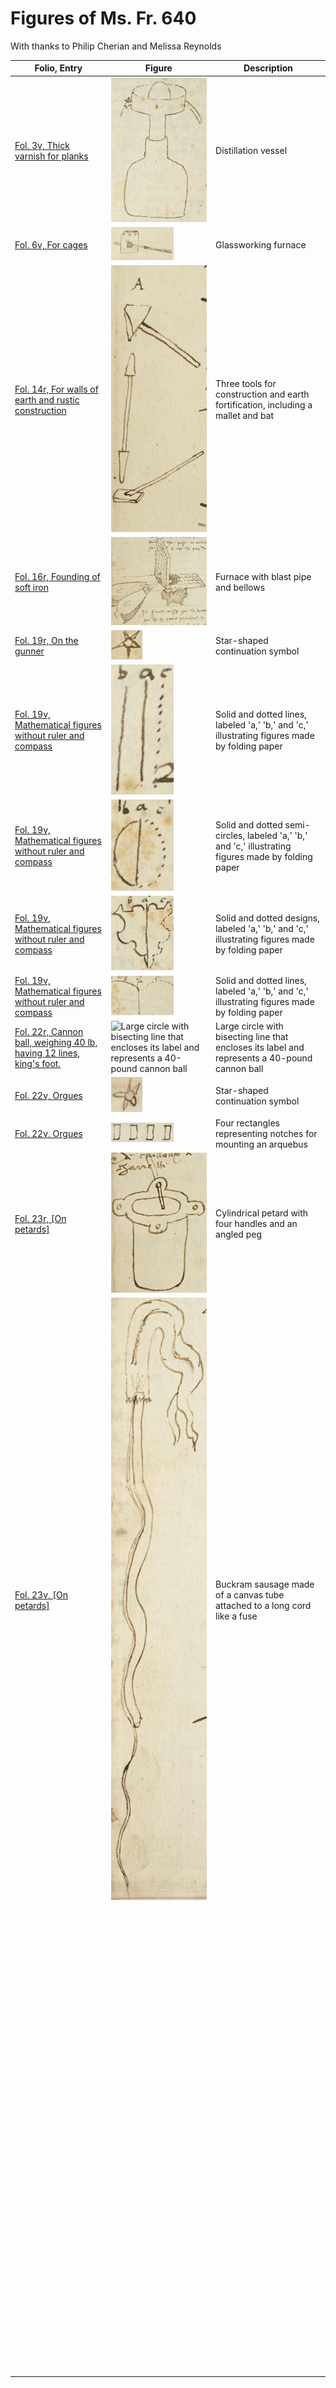 # Figures of Ms. Fr. 640

With thanks to Philip Cherian and Melissa Reynolds

| Folio, Entry                                                                         | Figure                                                                                                                                                                                                                      | Description                                                                                          |
|--------------------------------------------------------------------------------------|-----------------------------------------------------------------------------------------------------------------------------------------------------------------------------------------------------------------------------|------------------------------------------------------------------------------------------------------|
| [Fol. 3v, Thick varnish for planks](/#folios/3v)                                     | <img src="https://raw.githubusercontent.com/cu-mkp/edition-webpages/master/bnf-figures/p003v_1.png" alt="Distillation vessel" width="200">                                                                                  | Distillation vessel                                                                                  |
| [Fol. 6v, For cages](/#folios/6v)                                                    | <img src="https://raw.githubusercontent.com/cu-mkp/edition-webpages/master/bnf-figures/p006v_1.png" alt="Glassworking furnace" width="100">                                                                                 | Glassworking furnace                                                                                 |
| [Fol. 14r, For walls of earth and rustic construction](/#folios/14r)                 | <img src="https://raw.githubusercontent.com/cu-mkp/edition-webpages/master/bnf-figures/p014r_1.png" alt="Three tools for construction and earth fortification, including a mallet and bat" width="200">                     | Three tools for construction and earth fortification, including a mallet and bat                     |
| [Fol. 16r, Founding of soft iron](/#folios/16r)                                      | <img src="https://raw.githubusercontent.com/cu-mkp/edition-webpages/master/bnf-figures/p016r_1.png" alt="Furnace with blast pipe and bellows" width="200">                                                                  | Furnace with blast pipe and bellows                                                                  |
| [Fol. 19r, On the gunner](/#folios/19r)                                              | <img src="https://raw.githubusercontent.com/cu-mkp/edition-webpages/master/bnf-figures/p019r_1.png" alt="Star-shaped continuation symbol" width="50">                                                                       | Star-shaped continuation symbol                                                                      |
| [Fol. 19v, Mathematical figures without ruler and compass](/#folios/19v)             | <img src="https://raw.githubusercontent.com/cu-mkp/edition-webpages/master/bnf-figures/p019v_1.png" alt="Solid and dotted lines, labeled 'a,' 'b,' and 'c,' illustrating figures made by folding paper" width="100">        | Solid and dotted lines, labeled 'a,' 'b,' and 'c,' illustrating figures made by folding paper        |
| [Fol. 19v, Mathematical figures without ruler and compass](/#folios/19v)             | <img src="https://raw.githubusercontent.com/cu-mkp/edition-webpages/master/bnf-figures/p019v_2.png" alt="Solid and dotted semi-circles, labeled 'a,' 'b,' and 'c,' illustrating figures made by folding paper" width="100"> | Solid and dotted semi-circles, labeled 'a,' 'b,' and 'c,' illustrating figures made by folding paper |
| [Fol. 19v, Mathematical figures without ruler and compass](/#folios/19v)             | <img src="https://raw.githubusercontent.com/cu-mkp/edition-webpages/master/bnf-figures/p019v_3.png" alt="Solid and dotted designs, labeled 'a,' 'b,' and 'c,' illustrating figures made by folding paper" width="100">      | Solid and dotted designs, labeled 'a,' 'b,' and 'c,' illustrating figures made by folding paper      |
| [Fol. 19v, Mathematical figures without ruler and compass](/#folios/19v)             | <img src="https://raw.githubusercontent.com/cu-mkp/edition-webpages/master/bnf-figures/p019v_4.png" alt="Solid and dotted lines, labeled 'a,' 'b,' and 'c,' illustrating figures made by folding paper" width="100">        | Solid and dotted lines, labeled 'a,' 'b,' and 'c,' illustrating figures made by folding paper        |
| [Fol. 22r, Cannon ball, weighing 40 lb, having 12 lines, king's foot.](/#folios/22r) | <img src="https://raw.githubusercontent.com/cu-mkp/edition-webpages/master/bnf-figures/p022r_1.png" alt="Large circle with bisecting line that encloses its label and represents a 40-pound cannon ball" width="300">       | Large circle with bisecting line that encloses its label and represents a 40-pound cannon ball       |
| [Fol. 22v, Orgues](/#folios/22v)                                                     | <img src="https://raw.githubusercontent.com/cu-mkp/edition-webpages/master/bnf-figures/p022v_1.png" alt="Star-shaped continuation symbol" width="50">                                                                       | Star-shaped continuation symbol                                                                      |
| [Fol. 22v, Orgues](/#folios/22v)                                                     | <img src="https://raw.githubusercontent.com/cu-mkp/edition-webpages/master/bnf-figures/p022v_2.png" alt="Four rectangles representing notches for mounting an arquebus" width="100">                                        | Four rectangles representing notches for mounting an arquebus                                        |
| [Fol. 23r, [On petards]](/#folios/23r)                                               | <img src="https://raw.githubusercontent.com/cu-mkp/edition-webpages/master/bnf-figures/p023r_1.png" alt="Cylindrical petard with four handles and an angled peg" width="200">                                               | Cylindrical petard with four handles and an angled peg                                               |
| [Fol. 23v, [On petards]](/#folios/23v)                                               | <img src="https://raw.githubusercontent.com/cu-mkp/edition-webpages/master/bnf-figures/p023v_1.png" alt="Buckram sausage made of a canvas tube attached to a long cord like a fuse" width="200">                            | Buckram sausage made of a canvas tube attached to a long cord like a fuse                            |
|                                                                                      |                                                                                                                                                                                                                             |                                                                                                      |
|                                                                                      |                                                                                                                                                                                                                             |                                                                                                      |
|                                                                                      |                                                                                                                                                                                                                             |                                                                                                      |
|                                                                                      |                                                                                                                                                                                                                             |                                                                                                      |
|                                                                                      |                                                                                                                                                                                                                             |                                                                                                      |
|                                                                                      |                                                                                                                                                                                                                             |                                                                                                      |
|                                                                                      |                                                                                                                                                                                                                             |                                                                                                      |
|                                                                                      |                                                                                                                                                                                                                             |                                                                                                      |
|                                                                                      |                                                                                                                                                                                                                             |                                                                                                      |
|                                                                                      |                                                                                                                                                                                                                             |                                                                                                      |
|                                                                                      |                                                                                                                                                                                                                             |                                                                                                      |
|                                                                                      |                                                                                                                                                                                                                             |                                                                                                      |
|                                                                                      |                                                                                                                                                                                                                             |                                                                                                      |
|                                                                                      |                                                                                                                                                                                                                             |                                                                                                      |
|                                                                                      |                                                                                                                                                                                                                             |                                                                                                      |
|                                                                                      |                                                                                                                                                                                                                             |                                                                                                      |
|                                                                                      |                                                                                                                                                                                                                             |                                                                                                      |
|                                                                                      |                                                                                                                                                                                                                             |                                                                                                      |
|                                                                                      |                                                                                                                                                                                                                             |                                                                                                      |
|                                                                                      |                                                                                                                                                                                                                             |                                                                                                      |
|                                                                                      |                                                                                                                                                                                                                             |                                                                                                      |
|                                                                                      |                                                                                                                                                                                                                             |                                                                                                      |
|                                                                                      |                                                                                                                                                                                                                             |                                                                                                      |
|                                                                                      |                                                                                                                                                                                                                             |                                                                                                      |
|                                                                                      |                                                                                                                                                                                                                             |                                                                                                      |
|                                                                                      |                                                                                                                                                                                                                             |                                                                                                      |
|                                                                                      |                                                                                                                                                                                                                             |                                                                                                      |
|                                                                                      |                                                                                                                                                                                                                             |                                                                                                      |
|                                                                                      |                                                                                                                                                                                                                             |                                                                                                      |
|                                                                                      |                                                                                                                                                                                                                             |                                                                                                      |
|                                                                                      |                                                                                                                                                                                                                             |                                                                                                      |
|                                                                                      |                                                                                                                                                                                                                             |                                                                                                      |
|                                                                                      |                                                                                                                                                                                                                             |                                                                                                      |
|                                                                                      |                                                                                                                                                                                                                             |                                                                                                      |
|                                                                                      |                                                                                                                                                                                                                             |                                                                                                      |
|                                                                                      |                                                                                                                                                                                                                             |                                                                                                      |
|                                                                                      |                                                                                                                                                                                                                             |                                                                                                      |
|                                                                                      |                                                                                                                                                                                                                             |                                                                                                      |
|                                                                                      |                                                                                                                                                                                                                             |                                                                                                      |
|                                                                                      |                                                                                                                                                                                                                             |                                                                                                      |
|                                                                                      |                                                                                                                                                                                                                             |                                                                                                      |
|                                                                                      |                                                                                                                                                                                                                             |                                                                                                      |
|                                                                                      |                                                                                                                                                                                                                             |                                                                                                      |
|                                                                                      |                                                                                                                                                                                                                             |                                                                                                      |
|                                                                                      |                                                                                                                                                                                                                             |                                                                                                      |
|                                                                                      |                                                                                                                                                                                                                             |                                                                                                      |
|                                                                                      |                                                                                                                                                                                                                             |                                                                                                      |
|                                                                                      |                                                                                                                                                                                                                             |                                                                                                      |
|                                                                                      |                                                                                                                                                                                                                             |                                                                                                      |
|                                                                                      |                                                                                                                                                                                                                             |                                                                                                      |
|                                                                                      |                                                                                                                                                                                                                             |                                                                                                      |
|                                                                                      |                                                                                                                                                                                                                             |                                                                                                      |
|                                                                                      |                                                                                                                                                                                                                             |                                                                                                      |
|                                                                                      |                                                                                                                                                                                                                             |                                                                                                      |
|                                                                                      |                                                                                                                                                                                                                             |                                                                                                      |
|                                                                                      |                                                                                                                                                                                                                             |                                                                                                      |
|                                                                                      |                                                                                                                                                                                                                             |                                                                                                      |
|                                                                                      |                                                                                                                                                                                                                             |                                                                                                      |
|                                                                                      |                                                                                                                                                                                                                             |                                                                                                      |
|                                                                                      |                                                                                                                                                                                                                             |                                                                                                      |
|                                                                                      |                                                                                                                                                                                                                             |                                                                                                      |
|                                                                                      |                                                                                                                                                                                                                             |                                                                                                      |
|                                                                                      |                                                                                                                                                                                                                             |                                                                                                      |
|                                                                                      |                                                                                                                                                                                                                             |                                                                                                      |
|                                                                                      |                                                                                                                                                                                                                             |                                                                                                      |
|                                                                                      |                                                                                                                                                                                                                             |                                                                                                      |
|                                                                                      |                                                                                                                                                                                                                             |                                                                                                      |
|                                                                                      |                                                                                                                                                                                                                             |                                                                                                      |
|                                                                                      |                                                                                                                                                                                                                             |                                                                                                      |
|                                                                                      |                                                                                                                                                                                                                             |                                                                                                      |
|                                                                                      |                                                                                                                                                                                                                             |                                                                                                      |
|                                                                                      |                                                                                                                                                                                                                             |                                                                                                      |
|                                                                                      |                                                                                                                                                                                                                             |                                                                                                      |
|                                                                                      |                                                                                                                                                                                                                             |                                                                                                      |
|                                                                                      |                                                                                                                                                                                                                             |                                                                                                      |
|                                                                                      |                                                                                                                                                                                                                             |                                                                                                      |
|                                                                                      |                                                                                                                                                                                                                             |                                                                                                      |
|                                                                                      |                                                                                                                                                                                                                             |                                                                                                      |
|                                                                                      |                                                                                                                                                                                                                             |                                                                                                      |
|                                                                                      |                                                                                                                                                                                                                             |                                                                                                      |
|                                                                                      |                                                                                                                                                                                                                             |                                                                                                      |
|                                                                                      |                                                                                                                                                                                                                             |                                                                                                      |
|                                                                                      |                                                                                                                                                                                                                             |                                                                                                      |
|                                                                                      |                                                                                                                                                                                                                             |                                                                                                      |
|                                                                                      |                                                                                                                                                                                                                             |                                                                                                      |
|                                                                                      |                                                                                                                                                                                                                             |                                                                                                      |
|                                                                                      |                                                                                                                                                                                                                             |                                                                                                      |
|                                                                                      |                                                                                                                                                                                                                             |                                                                                                      |
|                                                                                      |                                                                                                                                                                                                                             |                                                                                                      |
|                                                                                      |                                                                                                                                                                                                                             |                                                                                                      |
|                                                                                      |                                                                                                                                                                                                                             |                                                                                                      |
|                                                                                      |                                                                                                                                                                                                                             |                                                                                                      |
|                                                                                      |                                                                                                                                                                                                                             |                                                                                                      |
|                                                                                      |                                                                                                                                                                                                                             |                                                                                                      |
|                                                                                      |                                                                                                                                                                                                                             |                                                                                                      |
|                                                                                      |                                                                                                                                                                                                                             |                                                                                                      |
|                                                                                      |                                                                                                                                                                                                                             |                                                                                                      |
|                                                                                      |                                                                                                                                                                                                                             |                                                                                                      |
|                                                                                      |                                                                                                                                                                                                                             |                                                                                                      |
|                                                                                      |                                                                                                                                                                                                                             |                                                                                                      |
|                                                                                      |                                                                                                                                                                                                                             |                                                                                                      |
|                                                                                      |                                                                                                                                                                                                                             |                                                                                                      |
|                                                                                      |                                                                                                                                                                                                                             |                                                                                                      |
|                                                                                      |                                                                                                                                                                                                                             |                                                                                                      |
|                                                                                      |                                                                                                                                                                                                                             |                                                                                                      |
|                                                                                      |                                                                                                                                                                                                                             |                                                                                                      |
|                                                                                      |                                                                                                                                                                                                                             |                                                                                                      |
|                                                                                      |                                                                                                                                                                                                                             |                                                                                                      |
|                                                                                      |                                                                                                                                                                                                                             |                                                                                                      |
|                                                                                      |                                                                                                                                                                                                                             |                                                                                                      |
|                                                                                      |                                                                                                                                                                                                                             |                                                                                                      |
|                                                                                      |                                                                                                                                                                                                                             |                                                                                                      |
|                                                                                      |                                                                                                                                                                                                                             |                                                                                                      |
|                                                                                      |                                                                                                                                                                                                                             |                                                                                                      |
|                                                                                      |                                                                                                                                                                                                                             |                                                                                                      |
|                                                                                      |                                                                                                                                                                                                                             |                                                                                                      |
|                                                                                      |                                                                                                                                                                                                                             |                                                                                                      |
|                                                                                      |                                                                                                                                                                                                                             |                                                                                                      |
|                                                                                      |                                                                                                                                                                                                                             |                                                                                                      |
|                                                                                      |                                                                                                                                                                                                                             |                                                                                                      |
|                                                                                      |                                                                                                                                                                                                                             |                                                                                                      |
|                                                                                      |                                                                                                                                                                                                                             |                                                                                                      |
|                                                                                      |                                                                                                                                                                                                                             |                                                                                                      |
|                                                                                      |                                                                                                                                                                                                                             |                                                                                                      |
|                                                                                      |                                                                                                                                                                                                                             |                                                                                                      |
|                                                                                      |                                                                                                                                                                                                                             |                                                                                                      |
|                                                                                      |                                                                                                                                                                                                                             |                                                                                                      |
|                                                                                      |                                                                                                                                                                                                                             |                                                                                                      |
|                                                                                      |                                                                                                                                                                                                                             |                                                                                                      |
|                                                                                      |                                                                                                                                                                                                                             |                                                                                                      |
|                                                                                      |                                                                                                                                                                                                                             |                                                                                                      |
|                                                                                      |                                                                                                                                                                                                                             |                                                                                                      |
|                                                                                      |                                                                                                                                                                                                                             |                                                                                                      |
|                                                                                      |                                                                                                                                                                                                                             |                                                                                                      |
|                                                                                      |                                                                                                                                                                                                                             |                                                                                                      |
|                                                                                      |                                                                                                                                                                                                                             |                                                                                                      |
|                                                                                      |                                                                                                                                                                                                                             |                                                                                                      |
|                                                                                      |                                                                                                                                                                                                                             |                                                                                                      |
|                                                                                      |                                                                                                                                                                                                                             |                                                                                                      |
|                                                                                      |                                                                                                                                                                                                                             |                                                                                                      |
|                                                                                      |                                                                                                                                                                                                                             |                                                                                                      |
|                                                                                      |                                                                                                                                                                                                                             |                                                                                                      |
|                                                                                      |                                                                                                                                                                                                                             |                                                                                                      |
|                                                                                      |                                                                                                                                                                                                                             |                                                                                                      |
